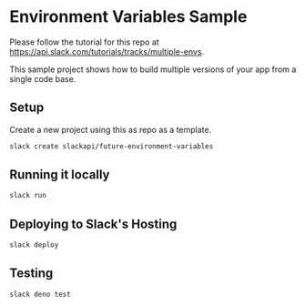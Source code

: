 # Environment Variables Sample

Please follow the tutorial for this repo at https://api.slack.com/tutorials/tracks/multiple-envs.

This sample project shows how to build multiple versions of your app from a single code base.

## Setup

Create a new project using this as repo as a template.

```bash
slack create slackapi/future-environment-variables
```

## Running it locally

```bash
slack run
```

## Deploying to Slack's Hosting

```bash
slack deploy
```

## Testing

```bash
slack deno test
```
